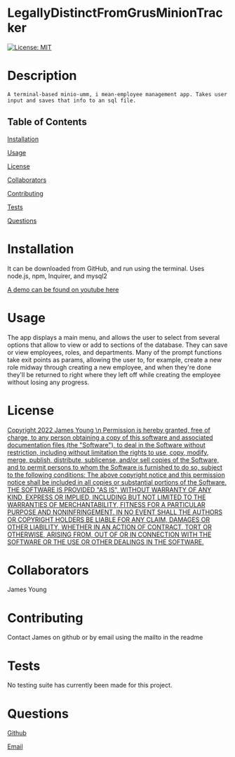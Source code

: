 # LegallyDistinctFromGrusMinionTracker
 [![License: MIT](https://img.shields.io/badge/License-MIT-yellow.svg)](https://opensource.org/licenses/MIT)

  

  # Description

    A terminal-based minio-umm, i mean-employee management app. Takes user input and saves that info to an sql file.
    

  ## Table of Contents

  [Installation](#installation)

  [Usage](#usage)

  [License](#license)

  [Collaborators](#collaborators)

  [Contributing](#contributing)

  [Tests](#tests)

  [Questions](#questions)

  

  # Installation

  It can be downloaded from GitHub, and run using the terminal. Uses node.js, npm, Inquirer, and mysql2

  [A demo can be found on youtube here](https://youtu.be/N_TIx7S1leI)

  

  # Usage 

The app displays a main menu, and allows the user to select from several options that allow to view or add to sections of the database. They can save or view employees, roles, and departments. Many of the prompt functions take exit points as params, allowing the user to, for example, create a new role midway through creating a new employee, and when they're done they'll be returned to right where they left off while creating the employee without losing any progress.
  
  # License 

  [Copyright 2022 James Young \n Permission is hereby granted, free of charge, to any person obtaining a copy of this software and associated documentation files (the "Software"), to deal in the Software without restriction, including without limitation the rights to use, copy, modify, merge, publish, distribute, sublicense, and/or sell copies of the Software, and to permit persons to whom the Software is furnished to do so, subject to the following conditions: The above copyright notice and this permission notice shall be included in all copies or substantial portions of the Software. THE SOFTWARE IS PROVIDED "AS IS", WITHOUT WARRANTY OF ANY KIND, EXPRESS OR IMPLIED, INCLUDING BUT NOT LIMITED TO THE WARRANTIES OF MERCHANTABILITY, FITNESS FOR A PARTICULAR PURPOSE AND NONINFRINGEMENT. IN NO EVENT SHALL THE AUTHORS OR COPYRIGHT HOLDERS BE LIABLE FOR ANY CLAIM, DAMAGES OR OTHER LIABILITY, WHETHER IN AN ACTION OF CONTRACT, TORT OR OTHERWISE, ARISING FROM, OUT OF OR IN CONNECTION WITH THE SOFTWARE OR THE USE OR OTHER DEALINGS IN THE SOFTWARE.](https://opensource.org/licenses/MIT)

  

  # Collaborators

  James Young

  

  # Contributing

  Contact James on github or by email using the mailto in the readme

  

  # Tests

  No testing suite has currently been made for this project.



  # Questions

  [Github](https://www.github.com/jamesyoungGHusername)

  [Email](mailto:jamesyoungwrites@gmail.com)
  


  